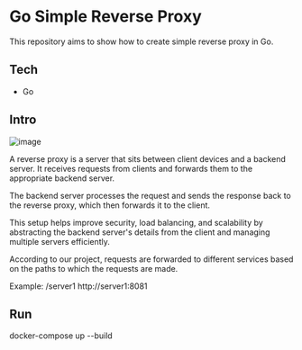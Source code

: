 # Go Simple Reverse Proxy

This repository aims to show how to create simple reverse proxy in Go.

## Tech

- Go

## Intro

![image](https://github.com/user-attachments/assets/6ba74ca2-1cab-4541-8f0d-0ac65f36aa3d)


A reverse proxy is a server that sits between client devices and a backend server. It receives requests from clients and forwards them to the appropriate backend server. 

The backend server processes the request and sends the response back to the reverse proxy, which then forwards it to the client. 

This setup helps improve security, load balancing, and scalability by abstracting the backend server's details from the client and managing multiple servers efficiently.

According to our project, requests are forwarded to different services based on the paths to which the requests are made.

Example: /server1 http://server1:8081

## Run

docker-compose up --build
